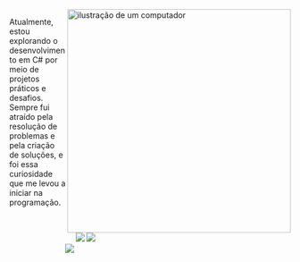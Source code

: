 <img src="https://raw.githubusercontent.com/MicaelliMedeiros/micaellimedeiros/master/image/computer-illustration.png" alt="ilustração de um computador" min-width="400px" max-width="400px" width="400px" align="right">

<p align="left"> 
  Atualmente, estou explorando o desenvolvimento em C# por meio de projetos práticos e desafios. Sempre fui atraído pela resolução de problemas e pela criação de soluções, e foi essa curiosidade que me levou a iniciar na programação.
</p>

<img src="https://img.shields.io/badge/C%23-239120?style=for-the-badge&logo=c-sharp&logoColor=white" align="left" style="margin-left: 100px; margin-top: 20px">

<img src="https://img.shields.io/badge/.NET-5C2D91?style=for-the-badge&logo=.net&logoColor=white"  align="left">

<img src="https://img.shields.io/badge/JavaScript-F7DF1E?style=for-the-badge&logo=javascript&logoColor=black"  align="left">
